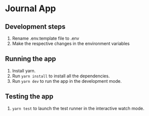 # Journal App

## Development steps
1. Rename .env.template file to .env
2. Make the respective changes in the environment variables

## Running the app
1. Install yarn.
2. Run `yarn install` to install all the dependencies.
3. Run `yarn dev` to run the app in the development mode.

## Testing the app
1. `yarn test` to launch the test runner in the interactive watch mode.
